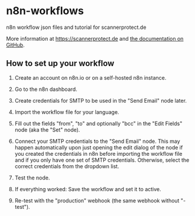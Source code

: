 # n8n-workflows
n8n workflow json files and tutorial for scannerprotect.de

More information at https://scannerprotect.de and [the documentation on GitHub](https://github.com/ScannerProtect/scannerprotect-docs).

## How to set up your workflow

1) Create an account on n8n.io or on a self-hosted n8n instance.

2) Go to the n8n dashboard.

3) Create credentials for SMTP to be used in the "Send Email" node later.

4) Import the workflow file for your language.

5) Fill out the fields "from", "to" and optionally "bcc" in the "Edit Fields" node (aka the "Set" node).

6) Connect your SMTP credentials to the "Send Email" node. This may happen automatically upon just opening the edit dialog of the node if you created the credentials in n8n before importing the workflow file and if you only have one set of SMTP credentials. Otherwise, select the correct credentials from the dropdown list.

7) Test the node.
  
8) If everything worked: Save the workflow and set it to active.

9) Re-test with the "production" webhook (the same webhook without "-test").

